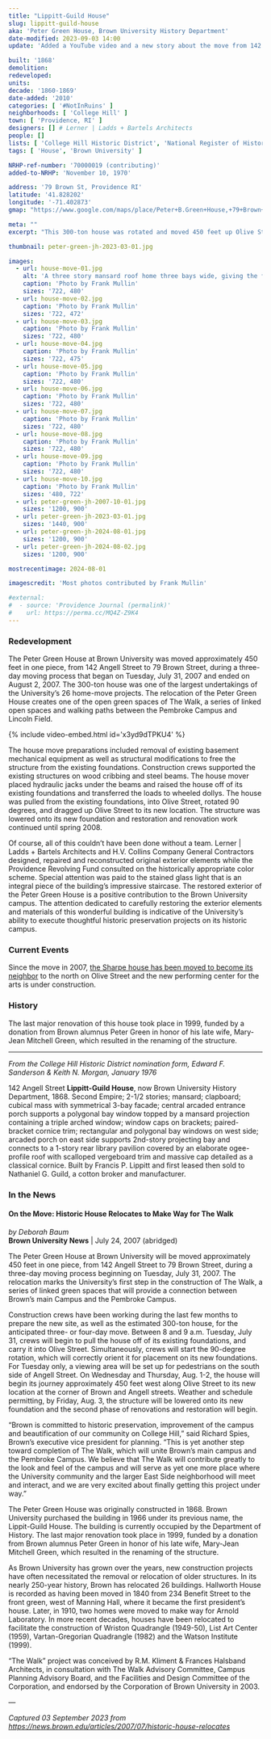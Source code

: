 ```yaml
---
title: "Lippitt-Guild House"
slug: lippitt-guild-house
aka: 'Peter Green House, Brown University History Department'
date-modified: 2023-09-03 14:00
update: 'Added a YouTube video and a new story about the move from 142 Angell to 79 Brown Street'

built: '1868'
demolition:
redeveloped:
units:
decade: '1860-1869'
date-added: '2010'
categories: [ '#NotInRuins' ]
neighborhoods: [ 'College Hill' ]
town: [ 'Providence, RI' ]
designers: [] # Lerner | Ladds + Bartels Architects
people: []
lists: [ 'College Hill Historic District', 'National Register of Historic Places' ]
tags: [ 'House', 'Brown University' ]

NRHP-ref-number: '70000019 (contributing)'
added-to-NRHP: 'November 10, 1970'

address: '79 Brown St, Providence RI'
latitude: '41.828202'
longitude: '-71.402873'
gmap: "https://www.google.com/maps/place/Peter+B.Green+House,+79+Brown+St,+Providence,+RI+02906/@41.828202,-71.402873,162m/data=!3m1!1e3!4m5!3m4!1s0x89e445232941d1b5:0x9426e37303454718!8m2!3d41.8280761!4d-71.4029079"

meta: ""
excerpt: "This 300-ton house was rotated and moved 450 feet up Olive Street in one piece over the course of three days"

thumbnail: peter-green-jh-2023-03-01.jpg

images: 
  - url: house-move-01.jpg
    alt: 'A three story mansard roof home three bays wide, giving the façade a square appearance. A projecting central entrance sits below a three-sided bay window. Decoration on the details are bold and appropriate for a second empire styled home.'
    caption: 'Photo by Frank Mullin'
    sizes: '722, 480'
  - url: house-move-02.jpg
    caption: 'Photo by Frank Mullin'
    sizes: '722, 472'
  - url: house-move-03.jpg
    caption: 'Photo by Frank Mullin'
    sizes: '722, 480'
  - url: house-move-04.jpg
    caption: 'Photo by Frank Mullin'
    sizes: '722, 475'
  - url: house-move-05.jpg
    caption: 'Photo by Frank Mullin'
    sizes: '722, 480'
  - url: house-move-06.jpg
    caption: 'Photo by Frank Mullin'
    sizes: '722, 480'
  - url: house-move-07.jpg
    caption: 'Photo by Frank Mullin'
    sizes: '722, 480'
  - url: house-move-08.jpg
    caption: 'Photo by Frank Mullin'
    sizes: '722, 480'
  - url: house-move-09.jpg
    caption: 'Photo by Frank Mullin'
    sizes: '722, 480'
  - url: house-move-10.jpg
    caption: 'Photo by Frank Mullin'
    sizes: '480, 722'
  - url: peter-green-jh-2007-10-01.jpg
    sizes: '1200, 900'
  - url: peter-green-jh-2023-03-01.jpg
    sizes: '1440, 900'
  - url: peter-green-jh-2024-08-01.jpg
    sizes: '1200, 900'
  - url: peter-green-jh-2024-08-02.jpg
    sizes: '1200, 900'

mostrecentimage: 2024-08-01

imagescredit: 'Most photos contributed by Frank Mullin'

#external:
#  - source: 'Providence Journal (permalink)'
#    url: https://perma.cc/MQ4Z-Z9K4
---
```


### Redevelopment

The Peter Green House at Brown University was moved approximately 450 feet in one piece, from 142 Angell Street to 79 Brown Street, during a three-day moving process that began on Tuesday, July 31, 2007 and ended on August 2, 2007. The 300-ton house was one of the largest undertakings of the University’s 26 home-move projects. The relocation of the Peter Green House creates one of the open green spaces of The Walk, a series of linked open spaces and walking paths between the Pembroke Campus and Lincoln Field.

{% include video-embed.html id='x3yd9dTPKU4' %}

The house move preparations included removal of existing basement mechanical equipment as well as structural modifications to free the structure from the existing foundations. Construction crews supported the existing structures on wood cribbing and steel beams. The house mover placed hydraulic jacks under the beams and raised the house off of its existing foundations and transferred the loads to wheeled dollys. The house was pulled from the existing foundations, into Olive Street, rotated 90 degrees, and dragged up Olive Street to its new location. The structure was lowered onto its new foundation and restoration and renovation work continued until spring 2008.

Of course, all of this couldn’t have been done without a team. Lerner \| Ladds + Bartels Architects and H.V. Collins Company General Contractors designed, repaired and reconstructed original exterior elements while the Providence Revolving Fund consulted on the historically appropriate color scheme. Special attention was paid to the stained glass light that is an integral piece of the building’s impressive staircase. The restored exterior of the Peter Green House is a positive contribution to the Brown University campus. The attention dedicated to carefully restoring the exterior elements and materials of this wonderful building is indicative of the University’s ability to execute thoughtful historic preservation projects on its historic campus.


### Current Events

Since the move in 2007, [the Sharpe house has been moved to become its neighbor](https://www.brown.edu/news/2020-02-05/history) to the north on Olive Street and the new performing center for the arts is under construction. 


### History

The last major renovation of this house took place in 1999, funded by a donation from Brown alumnus Peter Green in honor of his late wife, Mary-Jean Mitchell Green, which resulted in the renaming of the structure.

***

_From the College Hill Historic District nomination form, Edward F. Sanderson & Keith N. Morgan, January 1976_

142 Angell Street **Lippitt-Guild House**, now Brown University History Department, 1868. Second Empire; 2-1/2 stories; mansard; clapboard; cubical mass with symmetrical 3-bay facade; central arcaded entrance porch supports a polygonal bay window topped by a mansard projection containing a triple arched window; window caps on brackets; paired-bracket cornice trim; rectangular and polygonal bay windows on west side; arcaded porch on east side supports 2nd-story projecting bay and connects to a 1-story rear library pavilion covered by an elaborate ogee-profile roof with scalloped vergeboard trim and massive cap detailed as a classical cornice. Built by Francis P. Lippitt and first leased then sold to Nathaniel G. Guild, a cotton broker and manufacturer.


### In the News

#### On the Move: Historic House Relocates to Make Way for The Walk

_by Deborah Baum_  
**Brown University News** | July 24, 2007 (abridged)

The Peter Green House at Brown University will be moved approximately 450 feet in one piece, from 142 Angell Street to 79 Brown Street, during a three-day moving process beginning on Tuesday, July 31, 2007. The relocation marks the University’s first step in the construction of The Walk, a series of linked green spaces that will provide a connection between Brown’s main Campus and the Pembroke Campus.

Construction crews have been working during the last few months to prepare the new site, as well as the estimated 300-ton house, for the anticipated three- or four-day move. Between 8 and 9 a.m. Tuesday, July 31, crews will begin to pull the house off of its existing foundations, and carry it into Olive Street. Simultaneously, crews will start the 90-degree rotation, which will correctly orient it for placement on its new foundations. For Tuesday only, a viewing area will be set up for pedestrians on the south side of Angell Street. On Wednesday and Thursday, Aug. 1-2, the house will begin its journey approximately 450 feet west along Olive Street to its new location at the corner of Brown and Angell streets. Weather and schedule permitting, by Friday, Aug. 3, the structure will be lowered onto its new foundation and the second phase of renovations and restoration will begin.

“Brown is committed to historic preservation, improvement of the campus and beautification of our community on College Hill,” said Richard Spies, Brown’s executive vice president for planning. “This is yet another step toward completion of The Walk, which will unite Brown’s main campus and the Pembroke Campus. We believe that The Walk will contribute greatly to the look and feel of the campus and will serve as yet one more place where the University community and the larger East Side neighborhood will meet and interact, and we are very excited about finally getting this project under way.”

The Peter Green House was originally constructed in 1868. Brown University purchased the building in 1966 under its previous name, the Lippit-Guild House. The building is currently occupied by the Department of History. The last major renovation took place in 1999, funded by a donation from Brown alumnus Peter Green in honor of his late wife, Mary-Jean Mitchell Green, which resulted in the renaming of the structure.

As Brown University has grown over the years, new construction projects have often necessitated the removal or relocation of older structures. In its nearly 250-year history, Brown has relocated 26 buildings. Hallworth House is recorded as having been moved in 1840 from 234 Benefit Street to the front green, west of Manning Hall, where it became the first president’s house. Later, in 1910, two homes were moved to make way for Arnold Laboratory. In more recent decades, houses have been relocated to facilitate the construction of Wriston Quadrangle (1949-50), List Art Center (1959), Vartan-Gregorian Quadrangle (1982) and the Watson Institute (1999).

“The Walk” project was conceived by R.M. Kliment & Frances Halsband Architects, in consultation with The Walk Advisory Committee, Campus Planning Advisory Board, and the Facilities and Design Committee of the Corporation, and endorsed by the Corporation of Brown University in 2003.

— 

_Captured 03 September 2023 from https://news.brown.edu/articles/2007/07/historic-house-relocates_